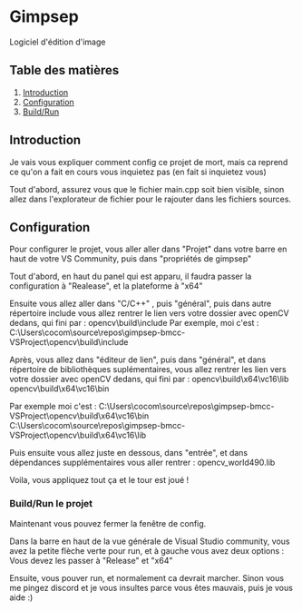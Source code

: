 # Gimpsep

Logiciel d'édition d'image

## Table des matières

1. [Introduction](#introduction)
2. [Configuration](#Configuration)
3. [Build/Run](#Build/Run)

## Introduction

Je vais vous expliquer comment config ce projet de mort, mais ca reprend ce qu'on a fait en cours vous inquietez pas (en fait si inquietez vous)

Tout d'abord, assurez vous que le fichier main.cpp soit bien visible, sinon allez dans l'explorateur de fichier pour le rajouter dans les fichiers sources.

## Configuration

Pour configurer le projet, vous aller aller dans "Projet" dans votre barre en haut de votre VS Community, puis dans "propriétés de gimpsep"

Tout d'abord, en haut du panel qui est apparu, il faudra passer la configuration à "Realease", et la plateforme à "x64"

Ensuite vous allez aller dans "C/C++" , puis "général", puis dans autre répertoire include vous allez rentrer le lien vers votre dossier avec openCV dedans, qui fini par :
opencv\build\include
Par exemple, moi c'est : C:\Users\cocom\source\repos\gimpsep-bmcc-VSProject\opencv\build\include

Après, vous allez dans "éditeur de lien", puis dans "général", et dans répertoire de bibliothèques suplémentaires, vous allez rentrer les lien vers votre dossier avec openCV dedans, qui fini par :
opencv\build\x64\vc16\lib
opencv\build\x64\vc16\bin

Par exemple moi c'est :
C:\Users\cocom\source\repos\gimpsep-bmcc-VSProject\opencv\build\x64\vc16\bin C:\Users\cocom\source\repos\gimpsep-bmcc-VSProject\opencv\build\x64\vc16\lib

Puis ensuite vous allez juste en dessous, dans "entrée", et dans dépendances supplémentaires vous aller rentrer :
opencv_world490.lib

Voila, vous appliquez tout ça et le tour est joué !

### Build/Run le projet

Maintenant vous pouvez fermer la fenêtre de config.

Dans la barre en haut de la vue générale de Visual Studio community, vous avez la petite flèche verte pour run, et à gauche vous avez deux options : Vous devez les passer à "Release" et "x64"

Ensuite, vous pouver run, et normalement ca devrait marcher. Sinon vous me pingez discord et je vous insultes parce vous êtes mauvais, puis je vous aide :)
